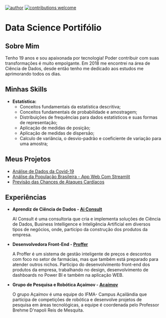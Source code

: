 [![author](https://img.shields.io/badge/Author-Cecília%20Silva-blue.svg?style=for-the-badge)](https://github.com/ceciliasilvads)
[![contributions welcome](https://img.shields.io/badge/Contributions-Welcome-brightgreen.svg?style=for-the-badge)](https://github.com/ceciliasilvads)

# Data Science Portifólio

## Sobre Mim
  Tenho 19 anos e sou apaixonada por tecnologia! Poder contribuir com suas transformações é muito empolgante. Em 2018 me encontrei na área de Ciência de Dados, desde então tenho me dedicado aos estudos me aprimorando todos os dias.

## Minhas Skills

- **Estatística:**
	- Conceitos fundamentais da estatística descritiva;
	- Conceitos fundamentais de probabilidade e amostragem;
	- Distribuições de frequências para dados estatísticos e suas formas de representação;
	- Aplicação de medidas de posição;
	- Aplicação de medidas de dispersão;
	- Calculo de variância, o desvio-padrão e coeficiente de variação para uma amostra;

## Meus Projetos
- [Análise de Dados da Covid-19](https://github.com/ceciliasilvads/analises_covid19)
- [Análise da População Brasileira - App Web Com Streamlit](https://github.com/ceciliasilvads/webapp_regioes)
- [Previsão das Chances de Ataques Cardíacos](https://github.com/ceciliasilvads/data-science-projects/tree/main/ML-Chances%20de%20Ataque%20Card%C3%ADaco)

## Experiências

 - **Aprendiz de Ciência de Dados - [Ai Consult](https://www.linkedin.com/company/ai-consult/)**
 		 
     AI Consult é uma consultoria que cria e implementa soluções de Ciência de Dados, Business Intelligence e Inteligência Artificial em diversos tipos de negócios, onde, participo da construção dos produtos da empresa.

- **Desenvolvedora Front-End - [Proffer](https://www.linkedin.com/company/proffer-ai/)**
		
    A Proffer é um sistema de gestão inteligente de preços e descontos com foco no setor de farmácias, mas que também está preparado para atender outros nichos. Participo do desenvolvimento front-end dos produtos da empresa, trabalhando no design, desenvolvimento de dashboards no Power BI e também na aplicação WEB.

- **Grupo de Pesquisa e Robótica Açaímov - [Açaímov](https://www.instagram.com/acaimov.ifma/)**
		
    O grupo Açaímov é uma equipe do IFMA- Campus Açailândia que participa de competições de robótica e desenvolve projetos de pesquisa em áreas tecnológicas, a equipe é coordenada pelo Professor Brehme D'napoli Reis de Mesquita.
